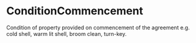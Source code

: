ConditionCommencement
=====================

Condition of property provided on commencement of the agreement e.g. cold shell, warm lit shell, broom clean, turn-key.
